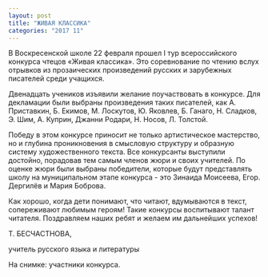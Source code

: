 ```yaml
---
layout: post
title: "ЖИВАЯ КЛАССИКА"
categories: "2017 11"
---
```


В Воскресенской школе 22 февраля прошел I тур всероссийского конкурса чтецов «Живая классика». Это соревнование по чтению вслух отрывков из прозаических произведений русских и зарубежных писателей среди учащихся.

Двенадцать учеников изъявили желание поучаствовать в конкурсе. Для декламации были выбраны произведения таких писателей, как А. Приставкин, Б. Екимов, М. Лоскутов, Ю. Яковлев, Б. Ганаго, Н. Сладков, Э. Шим, А. Куприн, Джанни Родари, Н. Носов, Л. Толстой.

Победу в этом конкурсе приносит не только артистическое мастерство, но и глубина проникновения в смысловую структуру и образную систему художественного текста. Все конкурсанты выступили достойно, порадовав тем самым членов жюри и своих учителей. По оценке жюри были выбраны победители, которые будут представлять школу на муниципальном этапе конкурса - это Зинаида Моисеева, Егор. Дергилёв и Мария Боброва.

Как хорошо, когда дети понимают, что читают, вдумываются в текст, сопереживают любимым героям! Такие конкурсы воспитывают талант читателя. Поздравляем наших ребят и желаем им дальнейших успехов!

Т. БЕСЧАСТНОВА,

учитель русского языка и литературы

На снимке: участники конкурса.


